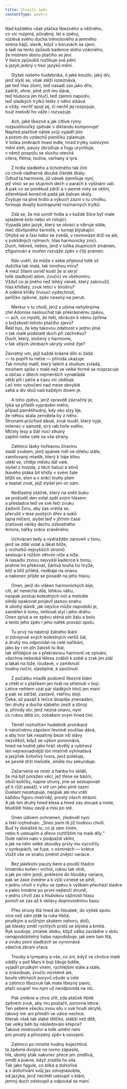 ```yaml
---
title: Slavičí zpěv
contentType: poetry
---
```


<section>

Nad každého však ptáčka líbezného a něžného,  
co víc rozpíná, půvabný, let a zpěvy,  
rozlévá svého ducha trémolového a jemného  
siréna hájů, slavík, když v korunách se zjeví;  
a ladí na tento způsob kadence slohu vzácného,  
že mistrem sboru ptačího se jeví.  
V tisíce způsobů rozlišuje své pění  
a jazyk jediný v tisíc jazyků mění.

</section>

<section>

     Slyšet našeho hudebníka, ó jaké kouzlo, jaký div,  
jenž slyší se, však stěží rozeznává,  
jak teď hlas zlomí, teď nasadí zas jako dřív,  
zadrží, ohne, plně znít mu dává,  
teď hluboce jím hlučí, teď zjemní napodiv,  
teď sladkých trylků řetěz z něho stkává  
a vždy, nechť spojí jej, či nechť jej rozpojuje,  
touž melodií ho váže i rozvazuje.

</section>

<section>

     Ach, jaké líbezné a jak citlivé rýmy  
rozpustiloučký zpěvák v diktandu komponuje!  
Napřed plačtivě nářek svůj vyjádří jimi  
a potom do vzdechů písničku zalamuje.  
V tolika změnách hned mdle, hned trylky oslnivými  
mění sloh, pauzy zbrzďuje a fugy urychluje,  
v němž pospolu se sluchu otevírá  
citera, flétna, loutna, varhany a lyra.

</section>

<section>

     Z hrdla sladkého a lichotného tak činí  
co chvíli nádherně dlouhé členité škály:  
Odtud ta harmonie, již vánek zjemňuje nyní,  
jež vlníc se po stupních dech v parách k výšinám valí.  
A pak co se poněkud zdrží a v pevné noty se vklíní,  
střemhlavě konečně padá jak balvan skály.  
Zvyšuje na plné hrdlo a výbuch zazní v tu chvilku,  
formuje dvojitý kontrapunkt rozmarných trylků.

</section>

<section>

     Zdá se, že má uvnitř hrdla a v každé žilce byť malé  
splašené kolo nebo vír rotující.  
Vypadá jako jazyk, který se obrací a vibruje stále,  
meč důvtipného šermíře, v turnaji blýskající.  
Ohýbá se a řasí nebo se zvedá, v rovnováze drží se ale,  
v poklidných rytmech, hlas harmonicky znící.  
Duch, řekneš, nebes, jenž v tolika stupnicích zmámen,  
zfigurován a vnořen rozváže zpěv v čilý pramen.

</section>

<section>

     Kdo uvěří, že může v sebe přijmout tolik sil  
dušička tak malá, tak mnohou míru?  
A mezi žilami uvnitř kostí že si skryl  
tolik sladkostí atom, zvučící ve všehomíru.  
Vždyť co je jiného než lehký vánek, který zakroužil,  
hlas křídlatý, zvuk letící v šírošíru?  
A oděné křídly živoucí vydechnutí,  
peříčko zpěvné, zpěv nesený na peruti.

</section>

<section>

     Merkur v tu chvíli, jenž s ušima nehybnýma  
zřel Adonise naslouchat tak překrásnému zpěvu,  
— ach, co myslíš, že řekl, obrácen k němu zpříma  
o božskosti tohoto ptačího zjevu?  
Řekl bys, že kdy takovou zdatnost v jedno jímá  
v tak malé podstatě duch při záchvěvu?  
Duch, který, složený z harmonie,  
v tak útlých útrobách ukrytý volně žije?

</section>

<section>

Závratný um, jejž každé krásné dílo si žádá  
— to popřít tu nelze — příroda ukazuje.  
Tak mnohý malíř, který talent a studium zvládá,  
mnohem spíše v malé než ve velké formě se rozpracuje  
a občas v dílech nejmenších vynakládá  
větší píli i péče a času víc obětuje.  
Leč toto vybočení nad meze obvyklé  
sahá a div divů nad každým divem je.

</section>

<section>

     A toho zpěvu, jenž vpravdě zázračný je,  
týká se příběh vyprávění mého,  
případ pamětihodný, kdy oko slzy lije,  
že něhou skála zemdlela by z něho.  
Strunami průchod dával, zvuk loudil, který nyje,  
milenec v samotě, sirý rab hoře svého.  
Mlčely lesy a šlář nocí stkaný  
zaplnil nebe cele na vše strany.

</section>

<section>

     Zatímco lásky hořkavou žíravinu  
sladil zvukem, jenž spánek měl ve střehu stále,  
zamilovaný mladík, který k háje klínu  
utekl se, chtěje městu dát vale,  
slyšel z hnízda, z těch haluzí a stínů  
lkavého ptáka bít křídly v svém žale  
blížit se, ston a v srdci touhy plam  
a šeptat zvuk, jejž slyšel jen on sám.

</section>

<section>

     Nešťastný ptáček, který na sněti buku  
se probudil den volat zpět svým hlasem  
a přesladce teď ve své řeči zvuku  
žadonil Zoru, aby zas vrátila se,  
přerušit v lese pustých dřev a suků  
tajná mlčení, slyšel teď v jitřním čase  
zraňovat vánky dechu úzkostného  
Amora, nářky srdce zraněného.

</section>

<section>

     Uchvácen tedy a vydrážděn zároveň v tónu,  
jenž se zdál volat a lákat blíže,  
z vrcholků nejvyšších stromů  
sestoupí k nižším větvím níže a níže.  
A nasadiv znovu nejvyšší kadence k tomu,  
prahne ho překonat, žárlivá touha ho hryže,  
blíž a blíž přilétá, nedbaje na únavu  
a nakonec přijde se posadit na jeho hlavu.

</section>

<section>

     Onen, jenž do vláken harmonických bije,  
cítí, ač nenechá díla, lehkou váhu,  
naopak postup bolestných not a melodie  
silněji opakovat projevil jasnou snahu.  
A ubohý slavík, jak nejvíce může napodobí je,  
zaměřen k tomu, imitovat styl i jeho dráhu.  
Onen zpívá a ve zpěvu sténá pln žalu a bolu  
a tento jeho zpěv i jeho nářek provází spolu.

</section>

<section>

     Tu prvý na nástroji žalného lkání  
si zdvojoval svých bolestných veršů žal,  
a druhý mu odpovídal na celé naříkání,  
jako by i on pln žalosti tu lkal,  
tak střídajíce se s překrásnou harmonií ve zpívání,  
všechna nebeská tělesa zvábili k sobě a zrak jim plál  
a lákali na lože, loudavé, v zamlknutí  
hodiny noční, slastiplné, k spočinutí.

</section>

<section>

     Z počátku mladík podcenil líbezné klání  
a chtěl si s ptáčkem jen hrát na střetnutí v boji.  
Lehce nehtem vzal pár sladkých tónů jen maní  
a pak se zdržel, zastavil, vteřinu stojí.  
Čeká, až pasáž k tečce dospěje znenadání,  
ten druhý a ducha slabého zesílí a zbrojí  
a, přírody div, jenž nezná únavu, nyní  
co rukou dělá on, zobákem svým hned činí.

</section>

<section>

     Téměř rozhořčen hudebník pronikavý  
k náročnému zápolení řevnivě souhlas dává,  
a aby tvor tak nepatrný beze vší slávy  
nezvítězil, když se výkon porovnává,  
hned na loutně jako hráč skvělý a vybíravý  
ten nejnesnadnější tón mistrně vyhmatává  
a jazýček švitořivý tvora, jenž poletuje,  
se pevně drží melodie, směle mu sekunduje.

</section>

<section>

     Začervená se mistr a hanba ho sklátí,  
že má být poražen věcí, jež třese se bázní,  
otočí kolíčky, napne struny, jme se sestupovati  
až k růži pasáží, v níž um jeho plně zazní.  
Duelant neustupuje, naopak ale mu vrátí  
každou figuru mistrněji, prostý všech strázní.  
A jak ten druhý hned klesá a hned zas stoupá a roste,  
bludiště hlasu zavijí a mísí po sté.

</section>

<section>

     Onen údivem ochromen, zledověl nyní  
a řekl rozhněván: „Snes jsem tě již hodnou chvíli.  
Buď ty dokážeš to, co já sám činím,  
nebo ti ustoupím a dřevo roztříštím na malé díly.“  
Duté náčiní nato v podpaždí vklíní,  
a jak na něm velké zkoušky prsty mu vycvičily  
v synkopách, ve fuze, v osminách — krátce  
vložil vše ve snahu změnit znějící variace.

</section>

<section>

     Bez jakékoliv pauzy bere a pouští hladce  
hmatníku kořen i vrchol, rukou tak vlně,  
a jak po něm jezdí, poklesne do hloubky variace,  
pak se zase zvedne a k výši vznese se plně,  
v jednu chvíli v trylku ve zpěvu k výškám přechází sladce  
a palec hmátne po první nejtenčí struně,  
v jednu chvíli zas s hlubokou vážností hlasu  
ponoří se zas až k oktávy doprovodnímu basu.

</section>

<section>

     Přes struny lítá hned do hloubek, do výšek spolu  
více než sám pták ta ruka hbitá,  
prudkým a svižným skokem nahoru, dolů,  
jak blesky změť rychlých prstů se blýská a kmitá.  
Ryk souboje, zmatek útoku, když válka zavládne v dolu  
nenapodobitelný halas napodobuje, jak sem tam lítá,  
a zvuku písní sladkých se vyrovnává  
válečná zbraní vřava.

</section>

<section>

     Trouby a tympány a vše, co zní, když ve chvilce malé  
oddíly v poli Mars k boji šikuje bděle,  
vyjádří prudkým vírem, rychlejším stále a stále,  
a znásobuje, zvučíc nicméně ale,  
bouře větrných poryvů všude a cele  
a zatímco libozvuk tak mate líbezný panic,  
ptačí soupeř mu nyní už neodpovídá na nic.

</section>

<section>

     Pak zmlkne a chce zřít, zda ptáček hbitě  
zpěvem zvuk, aby mu postačil, porovná lehce.  
Ten sebere všecku svou sílu v své hrudi skrytě,  
takový mír ani příměří ve válce nechce.  
Kterak však tak slabé tělíčko, slabší než dítě,  
tak velký běh by následovalo křepce?  
Takové mistrovství a tolik umění není  
pro prostý a přirozený zpěv k osvojení.

</section>

<section>

     Zatímco po mnohé hodiny bojechtivá  
ta zpěvná dvojice na rovno zápasila,  
hle, ubohý pták nakonec přece jen zmdlívá,  
omdlí a pukne, když zradila ho síla.  
Tak jako fagule, co bliká a dohořívá  
a v dohořívání svůj jas zdvojnásobila,  
od jazyka, jenž nechtěl ustoupit v klání,  
jemný duch odstoupil a odpoutal se maní.

</section>
